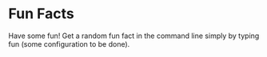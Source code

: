# Fun Facts
Have some fun! Get a random fun fact in the command line simply by typing fun (some configuration
to be done).
